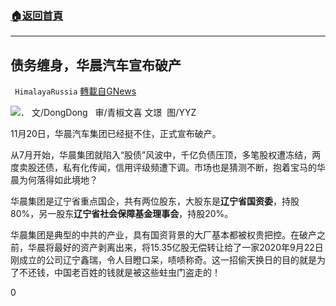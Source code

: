 ###  [:house:返回首頁](https://github.com/ourhimalayas/txt)
---

## 债务缠身，华晨汽车宣布破产
` HimalayaRussia` [轉載自GNews](https://gnews.org/zh-hans/579483/)

![](https://gnews-media-offload.s3.amazonaws.com/wp-content/uploads/2020/11/21173559/53A2FDC2-0C09-48ED-94D9-488BDE9CEF06.png)． 
文/DongDong   审/青椒文喜 文璟  图/YYZ

11月20日，华晨汽车集团已经挺不住，正式宣布破产。

从7月开始，华晨集团就陷入“股债”风波中，千亿负债压顶，多笔股权遭冻结，两度卖股还债，私有化传闻，信用评级频遭下调。市场也是猜测不断，抱着宝马的华晨为何落得如此境地？

华晨集团是辽宁省重点国企，共有两位股东，大股东是**辽宁省国资委**，持股80%，另一股东**辽宁省社会保障基金理事会**，持股20%。

华晨集团是典型的中共的产业，具有国资背景的大厂基本都被权贵把控。在破产之前，华晨将最好的资产剥离出来，将15.35亿股无偿转让给了一家2020年9月22日刚成立的公司辽宁鑫瑞，令人目瞪口呆，啧啧称奇。这一招偷天换日的目的就是为了不还钱，中国老百姓的钱就是被这些蛀虫门盗走的！

0

